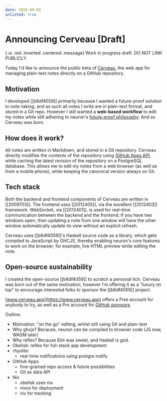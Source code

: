 ```yaml
---
date: 2020-09-02
unlisted: true
---
```


# Announcing Cerveau [Draft]

{.ui .red .inverted .centered .message}
Work in progress draft. DO NOT LINK PUBLICLY.

Today I'd like to announce the public beta of [Cerveau](https://www.cerveau.app), the web app for managing plain-text notes directly on a GitHub repository.

## Motivation

I developed [[b6df4059]] primarily because I wanted a future-proof solution to note-taking, and as such all notes I write are in plain-text format, and stored in a Git repo. However I still wanted a **web-based workflow** to edit my notes while still adhering to neuron's [future-proof philosophy](https://neuron.zettel.page/6f0f0bcc.html). And so Cerveau was born.

## How does it work?

All notes are written in Markdown, and stored in a Git repository. Cerveau directly modifies the contents of the repository using [GitHub Apps API](https://developer.github.com/apps/), while caching the latest revision of the repository on a PostgreSQL database. This allows me to edit my notes from a web browser (as well as from a mobile phone), while keeping the canonical version always on Git.

## Tech stack

Both the backend and frontend components of Cerveau are written in [[2009703]]. The frontend uses [[2012405]], via the excellent [[2012403]] framework. WebSocket, via [[2012401]], is used for real-time communication between the backend and the frontend; if you have two windows open, then updating a note from one window will have the other window automatically update its view without an explicit refresh.

Cerveau uses [[b6df4059]]'s Haskell source code as a library, which gets compiled to JavaScript by GHCJS, thereby enabling neuron's core features to work on the browser; for example, live HTML preview while editing the note.

## Open-source sustainability

I created the open-source [[b6df4059]] to scratch a personal itch. Cerveau was born out of the same motivation, however I'm offering it as a "luxury on top" to encourage interested folks to sponsor the [[b6df4059]] project.

[www.cerveau.app](https://www.cerveau.app) offers a Free account for anybody to try, as well as a Pro account for [GitHub sponsors](https://github.com/sponsors/srid).

Outline:

- Motivation: "on the go" editing, whilst still using Git and plain-text
- Why ghcjs? Because, neuron can be compiled to browser code (JS now, WASM later)
- Why reflex? Because Elm was sweet, and Haskell is god.
- Obelisk: reflex for full-stack app development
- rhyolite:
  - real-time notificatoins using postgre notify
- GitHub Apps 
  - fine-grained repo access & future possibilities
  - Git as data API
- Nix
  - obelisk uses nix
  - nixos for deployment
  - niv for tracking
